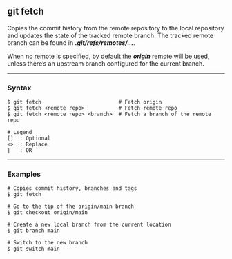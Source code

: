 ## git fetch
Copies the commit history from the remote repository to the local repository 
and updates the state of the tracked remote branch. The tracked remote 
branch can be found in ***.git/refs/remotes/...***.

When no remote is specified, by default the ***origin*** remote will be used, 
unless there’s an upstream branch configured for the current branch.

-------------------------------------------------------------------------------
### Syntax
```
$ git fetch                         # Fetch origin
$ git fetch <remote repo>           # Fetch remote repo
$ git fetch <remote repo> <branch>  # Fetch a branch of the remote repo

# Legend
[]  : Optional
<>  : Replace
|   : OR
```

-------------------------------------------------------------------------------
### Examples
```shell
# Copies commit history, branches and tags
$ git fetch

# Go to the tip of the origin/main branch
$ git checkout origin/main

# Create a new local branch from the current location
$ git branch main

# Switch to the new branch
$ git switch main
```